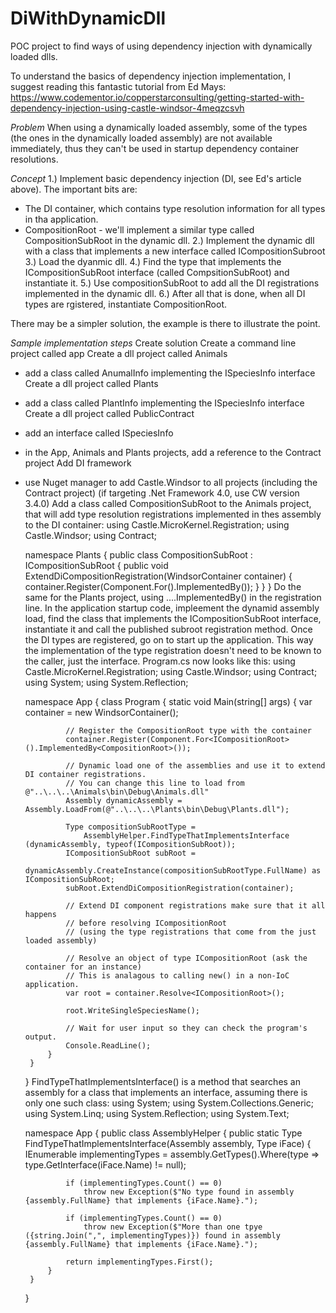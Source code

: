 # DiWithDynamicDll
POC project to find ways of using dependency injection with dynamically loaded dlls.

To understand the basics of dependency injection implementation, I suggest reading this fantastic tutorial from Ed Mays: https://www.codementor.io/copperstarconsulting/getting-started-with-dependency-injection-using-castle-windsor-4meqzcsvh

*Problem*
When using a dynamically loaded assembly, some of the types (the ones in the dynamically loaded assembly) are not available immediately, thus they can't be used in startup dependency container resolutions.

*Concept*
1.) Implement basic dependency injection (DI, see Ed's article above). The important bits are:
 - The DI container, which contains type resolution information for all types in tha application.
 - CompositionRoot - we'll implement a similar type called CompositionSubRoot in the dynamic dll.
2.) Implement the dynamic dll with a class that implements a new interface called ICompositionSubroot
3.) Load the dyanmic dll.
4.) Find the type that implements the ICompositionSubRoot interface (called CompsitionSubRoot) and instantiate it.
5.) Use compositionSubRoot to add all the DI registrations implemented in the dynamic dll.
6.) After all that is done, when all DI types are rgistered, instantiate CompositionRoot.

There may be a simpler solution, the example is there to illustrate the point.

*Sample implementation steps*
Create solution
Create a command line project called app
Create a dll project called Animals
 - add a class called AnumalInfo implementing the ISpeciesInfo interface
 Create a dll project called Plants
 - add a class called PlantInfo implementing the ISpeciesInfo interface
Create a dll project called PublicContract
 - add an interface called ISpeciesInfo
 - in the App, Animals and Plants projects, add a reference to the Contract project
Add DI framework
 - use Nuget manager to add Castle.Windsor to all projects (including the Contract project)
   (if targeting .Net Framework 4.0, use CW version 3.4.0)
Add a class called CompositionSubRoot to the Animals project, that will add type resolution registrations implemented in thes assembly to the DI container:
    using Castle.MicroKernel.Registration;
    using Castle.Windsor;
    using Contract;

    namespace Plants
    {
        public class CompositionSubRoot : ICompositionSubRoot
        {
            public void ExtendDiCompositionRegistration(WindsorContainer container)
            {
                container.Register(Component.For<ISpeciesInfo>().ImplementedBy<AnimalInfo>());
            }
        }
    }
Do the same for the Plants project, using ....ImplementedBy<PlantInfo>() in the registration line.
In the application startup code, impleement the dynamid assembly load, find the class that implements the ICompositionSubRoot interface, instantiate it and call the published subroot registration method. Once the DI types are registered, go on to start up the application. This way the implementation of the type registration doesn't need to be known to the caller, just the interface. Program.cs now looks like this:
    using Castle.MicroKernel.Registration;
    using Castle.Windsor;
    using Contract;
    using System;
    using System.Reflection;

    namespace App
    {
        class Program
        {
            static void Main(string[] args)
            {
                var container = new WindsorContainer();

                // Register the CompositionRoot type with the container
                container.Register(Component.For<ICompositionRoot>().ImplementedBy<CompositionRoot>());

                // Dynamic load one of the assemblies and use it to extend DI container registrations.
                // You can change this line to load from @"..\..\..\Animals\bin\Debug\Animals.dll"
                Assembly dynamicAssembly = Assembly.LoadFrom(@"..\..\..\Plants\bin\Debug\Plants.dll");

                Type compositionSubRootType =
                    AssemblyHelper.FindTypeThatImplementsInterface (dynamicAssembly, typeof(ICompositionSubRoot));
                ICompositionSubRoot subRoot = 
                    dynamicAssembly.CreateInstance(compositionSubRootType.FullName) as ICompositionSubRoot;
                subRoot.ExtendDiCompositionRegistration(container);

                // Extend DI component registrations make sure that it all happens
                // before resolving ICompositionRoot
                // (using the type registrations that come from the just loaded assembly)

                // Resolve an object of type ICompositionRoot (ask the container for an instance)
                // This is analagous to calling new() in a non-IoC application.
                var root = container.Resolve<ICompositionRoot>();

                root.WriteSingleSpeciesName();

                // Wait for user input so they can check the program's output.
                Console.ReadLine();
            }
        }
    }
FindTypeThatImplementsInterface() is a method that searches an assembly for a class that implements an interface, assuming there is only one such class:
    using System;
    using System.Collections.Generic;
    using System.Linq;
    using System.Reflection;
    using System.Text;

    namespace App
    {
        public class AssemblyHelper
        {
            public static Type FindTypeThatImplementsInterface(Assembly assembly, Type iFace)
            {
                IEnumerable<Type> implementingTypes =
                    assembly.GetTypes().Where(type => type.GetInterface(iFace.Name) != null);

                if (implementingTypes.Count() == 0)
                    throw new Exception($"No type found in assembly {assembly.FullName} that implements {iFace.Name}.");

                if (implementingTypes.Count() == 0)
                    throw new Exception($"More than one tpye ({string.Join(",", implementingTypes)}) found in assembly {assembly.FullName} that implements {iFace.Name}.");

                return implementingTypes.First();
            }
        }
    }
